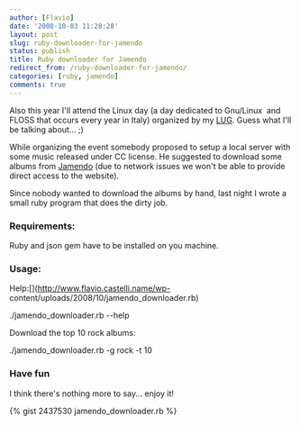 ```yaml
---
author: [Flavio]
date: '2008-10-03 11:28:28'
layout: post
slug: ruby-downloader-for-jamendo
status: publish
title: Ruby downloader for Jamendo
redirect_from: /ruby-downloader-for-jamendo/
categories: [ruby, jamendo]
comments: true
---
```


Also this year I'll attend the Linux day (a day dedicated to Gnu/Linux  and
FLOSS that occurs every year in Italy) organized by my [LUG](http://bglug.it).
Guess what I'll be talking about... ;)

While organizing the event somebody proposed to setup a local server with some
music released under CC license. He suggested to download some albums from
[Jamendo](http://www.jamendo.com) (due to network issues we won't be able to
provide direct access to the website).

Since nobody wanted to download the albums by hand, last night I wrote a small
ruby program that does the dirty job.

### Requirements:

Ruby and json gem have to be installed on you machine.

### Usage:

Help:[](http://www.flavio.castelli.name/wp-
content/uploads/2008/10/jamendo_downloader.rb)

   ./jamendo_downloader.rb --help

Download the top 10 rock albums:

  ./jamendo_downloader.rb -g rock -t 10

### Have fun

I think there's nothing more to say... enjoy it!

{% gist 2437530 jamendo_downloader.rb %}
